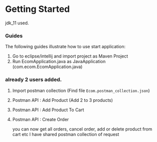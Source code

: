 # Getting Started
jdk_11 used.

### Guides
The following guides illustrate how to use start application:

1) Go to eclipse/intellij and import project as Maven Project
2) Run EcomApplication.java as JavaApplication (com.ecom.EcomApplication.java)

### already 2 users added.

1) Import postman collection (Find file `Ecom.postman_collection.json`)
2) Postman API : Add Product (Add 2 to 3 products)
3) Postman API : Add Product To Cart
4) Postman API : Create Order
   
   you can now get all orders, cancel order, add or delete product from cart etc
   I have shared postman collection of request